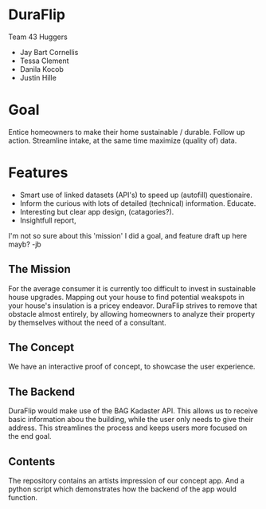 # DuraFlip
Team 43 Huggers
- Jay Bart Cornellis
- Tessa Clement
- Danila Kocob
- Justin Hille

# Goal
Entice homeowners to make their home sustainable / durable. Follow up action.
Streamline intake, at the same time maximize (quality of) data.

# Features
* Smart use of linked datasets (API's) to speed up (autofill) questionaire.
* Inform the curious with lots of detailed (technical) information. Educate.
* Interesting but clear app design, (catagories?).
* Insightfull report, 

I'm not so sure about this 'mission' I did a goal, and feature draft up here mayb? -jb

## The Mission
For the average consumer it is currently too difficult to invest in sustainable house upgrades. Mapping out your house to find potential weakspots in your house's insulation is a pricey endeavor. DuraFlip strives to remove that obstacle almost entirely, by allowing homeowners to analyze their property by themselves without the need of a consultant.

## The Concept
We have an interactive proof of concept, to showcase the user experience. 

## The Backend
DuraFlip would make use of the BAG Kadaster API. This allows us to receive basic information abou the building, while the user only needs to give their address. This streamlines the process and keeps users more focused on the end goal.

## Contents
The repository contains an artists impression of our concept app. And a python script which demonstrates how the backend of the app would function.

